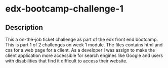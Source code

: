# edx-bootcamp-challenge-1

## Description
This a on-the-job ticket challenge as part of the edx front end bootcamp. This is part 1 of 2 challenges on week 1 module. The files contains html and css for a web page for a client. As a developer I was assign to make the client application more accessible for search engines like Google and users with disabilities that find it difficult to access their website.


